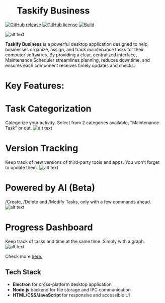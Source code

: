 # <img src="src/assets/_gear.png" alt="Icon" width="30px" height="30px"> Taskify Business
[![GitHub release](https://img.shields.io/github/v/release/Play-Epik-Inc/Taskify-Business?color=009dff)](https://github.com/Play-Epik-Inc/Taskify-Business/releases/latest) [![GitHub license](https://img.shields.io/badge/license-Apache-blue.svg)](https://github.com/Play-Epik-Inc/Taskify-Business/blob/main/LICENSE) [![Build](https://github.com/Play-Epik-Inc/Taskify-Business/actions/workflows/windows.yml/badge.svg?branch=dev)](https://github.com/Play-Epik-Inc/Taskify-Business/actions/workflows/windows.yml)

![alt text](https://raw.githubusercontent.com/Play-Epik-Inc/Taskify-Business/refs/heads/main/src/assets/gitImages/git_slide1.png "Main Page")

**Taskify Business** is a powerful desktop application designed to help businesses organize, assign, and track maintenance tasks for their computer softwares. 
By providing a clear, centralized interface, Maintenance Scheduler streamlines planning, reduces downtime, and ensures each component receives timely updates and checks.

# **Key Features**:

# **Task Categorization**  
Categorize your activity. Select from 2 categories available, "Maintenance Task" or out.
![alt text](https://raw.githubusercontent.com/Play-Epik-Inc/Taskify-Business/refs/heads/main/src/assets/gitImages/git_slide1.png "Task categorization")
  
# **Version Tracking**  
Keep track of new versions of third-party tools and apps. You won't forget to update them.
![alt text](https://raw.githubusercontent.com/Play-Epik-Inc/Taskify-Business/refs/heads/main/src/assets/gitImages/git_slide2.png "Version Tracking")
  
# **Powered by AI (Beta)**  
  /Create, /Delete and /Modify Tasks, only with a few commands ahead.
![alt text](https://play-epik-incorporation.netlify.app/img/_devsAi.webp "AI Assistant")
  
# **Progress Dashboard**  
  Keep track of tasks and time at the same time. Simply with a graph.
  ![alt text](https://raw.githubusercontent.com/Play-Epik-Inc/Taskify-Business/refs/heads/main/src/assets/gitImages/git_slide3.png "Charts")


Check more <a href="https://play-epik-incorporation.netlify.app/developers#taskifyBusiness">here.</a>


## Tech Stack

- **Electron** for cross-platform desktop application
- **Node.js** backend for file storage and IPC communication
- **HTML/CSS/JavaScript** for responsive and accessible UI